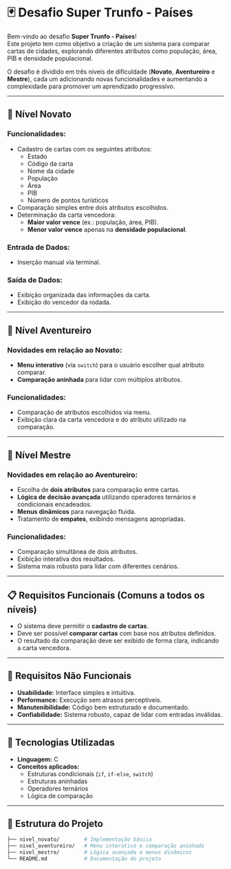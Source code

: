 # 🃏 Desafio Super Trunfo - Países  

Bem-vindo ao desafio **Super Trunfo - Países**!  
Este projeto tem como objetivo a criação de um sistema para comparar cartas de cidades, explorando diferentes atributos como população, área, PIB e densidade populacional.  

O desafio é dividido em três níveis de dificuldade (**Novato**, **Aventureiro** e **Mestre**), cada um adicionando novas funcionalidades e aumentando a complexidade para promover um aprendizado progressivo.  

---

## 🥉 Nível Novato  

### Funcionalidades:
- Cadastro de cartas com os seguintes atributos:
  - Estado  
  - Código da carta  
  - Nome da cidade  
  - População  
  - Área  
  - PIB  
  - Número de pontos turísticos  
- Comparação simples entre dois atributos escolhidos.  
- Determinação da carta vencedora:
  - **Maior valor vence** (ex.: população, área, PIB).  
  - **Menor valor vence** apenas na **densidade populacional**.  

### Entrada de Dados:
- Inserção manual via terminal.  

### Saída de Dados:
- Exibição organizada das informações da carta.  
- Exibição do vencedor da rodada.  

---

## 🥈 Nível Aventureiro  

### Novidades em relação ao Novato:
- **Menu interativo** (via `switch`) para o usuário escolher qual atributo comparar.  
- **Comparação aninhada** para lidar com múltiplos atributos.  

### Funcionalidades:
- Comparação de atributos escolhidos via menu.  
- Exibição clara da carta vencedora e do atributo utilizado na comparação.  

---

## 🥇 Nível Mestre  

### Novidades em relação ao Aventureiro:
- Escolha de **dois atributos** para comparação entre cartas.  
- **Lógica de decisão avançada** utilizando operadores ternários e condicionais encadeados.  
- **Menus dinâmicos** para navegação fluida.  
- Tratamento de **empates**, exibindo mensagens apropriadas.  

### Funcionalidades:
- Comparação simultânea de dois atributos.  
- Exibição interativa dos resultados.  
- Sistema mais robusto para lidar com diferentes cenários.  

---

## 📋 Requisitos Funcionais (Comuns a todos os níveis)
- O sistema deve permitir o **cadastro de cartas**.  
- Deve ser possível **comparar cartas** com base nos atributos definidos.  
- O resultado da comparação deve ser exibido de forma clara, indicando a carta vencedora.  

---

## 📌 Requisitos Não Funcionais
- **Usabilidade:** Interface simples e intuitiva.  
- **Performance:** Execução sem atrasos perceptíveis.  
- **Manutenibilidade:** Código bem estruturado e documentado.  
- **Confiabilidade:** Sistema robusto, capaz de lidar com entradas inválidas.  

---

## 🚀 Tecnologias Utilizadas
- **Linguagem:** C  
- **Conceitos aplicados:**  
  - Estruturas condicionais (`if`, `if-else`, `switch`)  
  - Estruturas aninhadas  
  - Operadores ternários  
  - Lógica de comparação  

---

## 📂 Estrutura do Projeto
```bash
├── nivel_novato/        # Implementação básica
├── nivel_aventureiro/   # Menu interativo e comparação aninhada
├── nivel_mestre/        # Lógica avançada e menus dinâmicos
└── README.md            # Documentação do projeto
